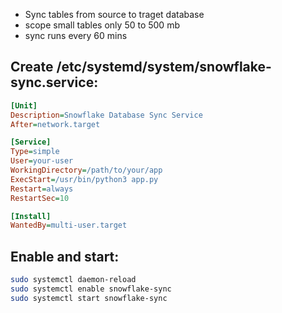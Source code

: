 - Sync tables from source to traget database
- scope small tables only 50 to 500 mb
- sync runs every 60 mins

## Create /etc/systemd/system/snowflake-sync.service:
```ini
[Unit]
Description=Snowflake Database Sync Service
After=network.target

[Service]
Type=simple
User=your-user
WorkingDirectory=/path/to/your/app
ExecStart=/usr/bin/python3 app.py
Restart=always
RestartSec=10

[Install]
WantedBy=multi-user.target
```
## Enable and start:
```bash
sudo systemctl daemon-reload
sudo systemctl enable snowflake-sync
sudo systemctl start snowflake-sync
```